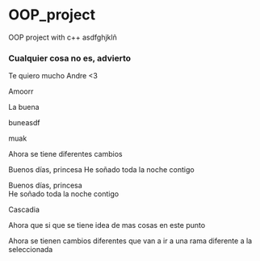 # OOP_project

OOP project with c++
asdfghjklñ

### Cualquier cosa no es, advierto

Te quiero mucho Andre <3

Amoorr

La buena

buneasdf

muak

Ahora se tiene diferentes cambios

Buenos días, princesa
He soñado toda la noche contigo

Buenos días, princesa\
He soñado toda la noche contigo

Cascadia

Ahora que si que se tiene idea de mas cosas en este punto

Ahora se tienen cambios diferentes que van a ir a una rama diferente a la seleccionada
